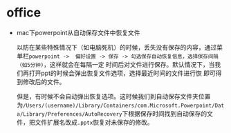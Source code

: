 # office

- mac下powerpoint从自动保存文件中恢复文件
  
  以防在某些特殊情况下（如电脑死机）的时候，丢失没有保存的内容，通过菜单栏`powerpoint -> 
  偏好设置 -> 保存 -> 勾选保存自动恢复信息，选择保存间隔（如5分钟)`，这样就会在每隔一定
  时间后对文件进行保存。默认情况下，当我们再打开ppt的时候会弹出恢复文件选项，选择最近时间的文件进行恢
  即可得到修改后的文件。
  
  但是，有时候不会自动弹出恢复选项。这时候我们到自动保存文件夹位置为`/Users/(username)/Library/Containers/com.Microsoft.Powerpoint/Data/Library/Preferences/AutoRecovery`下根据保存时间找到自动保存的文件，把文件扩展名改成`.pptx`恢复对未保存的修改。